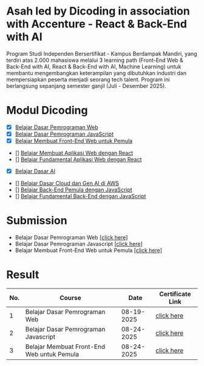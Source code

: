 # Asah led by Dicoding in association with Accenture - React & Back-End with AI
Program Studi Independen Bersertifikat - Kampus Berdampak Mandiri, yang terdiri atas 2.000 mahasiswa melalui 3 learning path (Front-End Web & Back-End with AI, React & Back-End with AI, Machine Learning) untuk membantu mengembangkan keterampilan yang dibutuhkan industri dan mempersiapkan peserta menjadi seorang tech talent. Program ini berlangsung sepanjang semester ganjil (Juli - Desember 2025).

# Modul Dicoding 
- [x] [Belajar Dasar Pemrograman Web](https://www.dicoding.com/academies/123)
- [x] [Belajar Dasar Pemrograman JavaScript](https://www.dicoding.com/academies/256)
- [x] [Belajar Membuat Front-End Web untuk Pemula](https://www.dicoding.com/academies/315)
- [] [Belajar Membuat Aplikasi Web dengan React](https://www.dicoding.com/academies/403)
- [] [Belajar Fundamental Aplikasi Web dengan React](https://www.dicoding.com/academies/413)
- [x] [Belajar Dasar AI](https://www.dicoding.com/academies/653)
- [] [Belajar Dasar Cloud dan Gen AI di AWS](https://www.dicoding.com/academies/251)
- [] [Belajar Back-End Pemula dengan JavaScript](https://www.dicoding.com/academies/261)
- [] [Belajar Fundamental Back-End dengan JavaScript](https://www.dicoding.com/academies/271)

# Submission
* Belajar Dasar Pemrograman Web [[click here]](https://github.com/nabilalwyh/belajar-dasar-pemrogramman-web)
* Belajar Dasar Pemrograman Javascript [[click here]](https://github.com/nabilalwyh/belajar-dasar-pemrogramman-javascript)
* Belajar Membuat Front-End Web untuk Pemula [[click here]](https://github.com/nabilalwyh/bookshelf-app-starter-project)


# Result
| **No.** | **Course**                                    | **Date**    | **Certificate Link**                                                                             |
|---------|-----------------------------------------------|-------------|--------------------------------------------------------------------------------------------------|
| 1       | Belajar Dasar Pemrograman Web                 | 08-19-2025  | [click here](https://www.dicoding.com/certificates/0LZ053EO3X65)                                 |
| 2       | Belajar Dasar Pemrograman Javascript          | 08-24-2025  | [click here](https://www.dicoding.com/certificates/JMZVVG3VRZN9)                                 |
| 3       | Belajar Membuat Front-End Web untuk Pemula    | 08-24-2025  | [click here](https://www.dicoding.com/certificates/L4PQ263K2ZO1)                                 |

